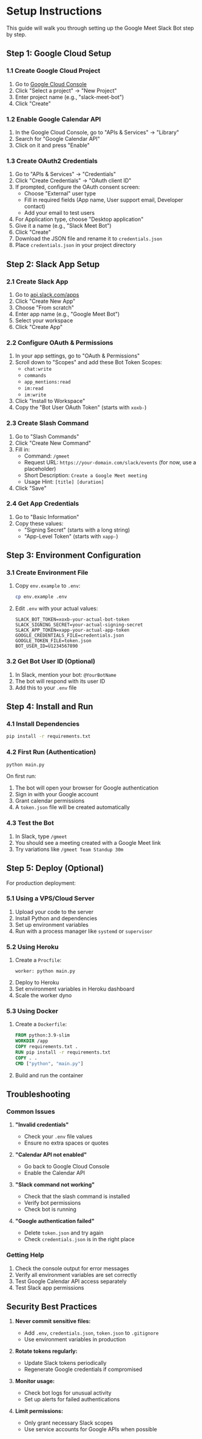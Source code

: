 # Setup Instructions

This guide will walk you through setting up the Google Meet Slack Bot step by step.

## Step 1: Google Cloud Setup

### 1.1 Create Google Cloud Project
1. Go to [Google Cloud Console](https://console.cloud.google.com/)
2. Click "Select a project" → "New Project"
3. Enter project name (e.g., "slack-meet-bot")
4. Click "Create"

### 1.2 Enable Google Calendar API
1. In the Google Cloud Console, go to "APIs & Services" → "Library"
2. Search for "Google Calendar API"
3. Click on it and press "Enable"

### 1.3 Create OAuth2 Credentials
1. Go to "APIs & Services" → "Credentials"
2. Click "Create Credentials" → "OAuth client ID"
3. If prompted, configure the OAuth consent screen:
   - Choose "External" user type
   - Fill in required fields (App name, User support email, Developer contact)
   - Add your email to test users
4. For Application type, choose "Desktop application"
5. Give it a name (e.g., "Slack Meet Bot")
6. Click "Create"
7. Download the JSON file and rename it to `credentials.json`
8. Place `credentials.json` in your project directory

## Step 2: Slack App Setup

### 2.1 Create Slack App
1. Go to [api.slack.com/apps](https://api.slack.com/apps)
2. Click "Create New App"
3. Choose "From scratch"
4. Enter app name (e.g., "Google Meet Bot")
5. Select your workspace
6. Click "Create App"

### 2.2 Configure OAuth & Permissions
1. In your app settings, go to "OAuth & Permissions"
2. Scroll down to "Scopes" and add these Bot Token Scopes:
   - `chat:write`
   - `commands`
   - `app_mentions:read`
   - `im:read`
   - `im:write`
3. Click "Install to Workspace"
4. Copy the "Bot User OAuth Token" (starts with `xoxb-`)

### 2.3 Create Slash Command
1. Go to "Slash Commands"
2. Click "Create New Command"
3. Fill in:
   - Command: `/gmeet`
   - Request URL: `https://your-domain.com/slack/events` (for now, use a placeholder)
   - Short Description: `Create a Google Meet meeting`
   - Usage Hint: `[title] [duration]`
4. Click "Save"

### 2.4 Get App Credentials
1. Go to "Basic Information"
2. Copy these values:
   - "Signing Secret" (starts with a long string)
   - "App-Level Token" (starts with `xapp-`)

## Step 3: Environment Configuration

### 3.1 Create Environment File
1. Copy `env.example` to `.env`:
   ```bash
   cp env.example .env
   ```

2. Edit `.env` with your actual values:
   ```env
   SLACK_BOT_TOKEN=xoxb-your-actual-bot-token
   SLACK_SIGNING_SECRET=your-actual-signing-secret
   SLACK_APP_TOKEN=xapp-your-actual-app-token
   GOOGLE_CREDENTIALS_FILE=credentials.json
   GOOGLE_TOKEN_FILE=token.json
   BOT_USER_ID=U1234567890
   ```

### 3.2 Get Bot User ID (Optional)
1. In Slack, mention your bot: `@YourBotName`
2. The bot will respond with its user ID
3. Add this to your `.env` file

## Step 4: Install and Run

### 4.1 Install Dependencies
```bash
pip install -r requirements.txt
```

### 4.2 First Run (Authentication)
```bash
python main.py
```

On first run:
1. The bot will open your browser for Google authentication
2. Sign in with your Google account
3. Grant calendar permissions
4. A `token.json` file will be created automatically

### 4.3 Test the Bot
1. In Slack, type `/gmeet`
2. You should see a meeting created with a Google Meet link
3. Try variations like `/gmeet Team Standup 30m`

## Step 5: Deploy (Optional)

For production deployment:

### 5.1 Using a VPS/Cloud Server
1. Upload your code to the server
2. Install Python and dependencies
3. Set up environment variables
4. Run with a process manager like `systemd` or `supervisor`

### 5.2 Using Heroku
1. Create a `Procfile`:
   ```
   worker: python main.py
   ```
2. Deploy to Heroku
3. Set environment variables in Heroku dashboard
4. Scale the worker dyno

### 5.3 Using Docker
1. Create a `Dockerfile`:
   ```dockerfile
   FROM python:3.9-slim
   WORKDIR /app
   COPY requirements.txt .
   RUN pip install -r requirements.txt
   COPY . .
   CMD ["python", "main.py"]
   ```
2. Build and run the container

## Troubleshooting

### Common Issues

1. **"Invalid credentials"**
   - Check your `.env` file values
   - Ensure no extra spaces or quotes

2. **"Calendar API not enabled"**
   - Go back to Google Cloud Console
   - Enable the Calendar API

3. **"Slack command not working"**
   - Check that the slash command is installed
   - Verify bot permissions
   - Check bot is running

4. **"Google authentication failed"**
   - Delete `token.json` and try again
   - Check `credentials.json` is in the right place

### Getting Help

1. Check the console output for error messages
2. Verify all environment variables are set correctly
3. Test Google Calendar API access separately
4. Test Slack app permissions

## Security Best Practices

1. **Never commit sensitive files:**
   - Add `.env`, `credentials.json`, `token.json` to `.gitignore`
   - Use environment variables in production

2. **Rotate tokens regularly:**
   - Update Slack tokens periodically
   - Regenerate Google credentials if compromised

3. **Monitor usage:**
   - Check bot logs for unusual activity
   - Set up alerts for failed authentications

4. **Limit permissions:**
   - Only grant necessary Slack scopes
   - Use service accounts for Google APIs when possible
